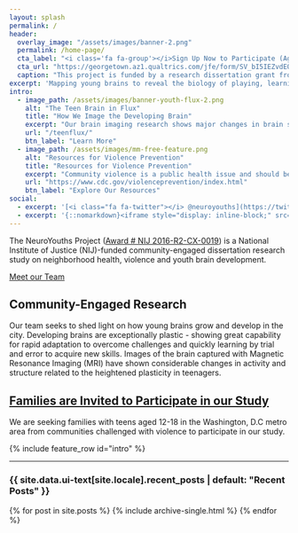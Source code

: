 ```yaml
---
layout: splash
permalink: /
header:
  overlay_image: "/assets/images/banner-2.png"
  permalink: /home-page/
  cta_label: "<i class='fa fa-group'></i>Sign Up Now to Participate (Ages 12-18) "
  cta_url: "https://georgetown.az1.qualtrics.com/jfe/form/SV_bI5IEZvdEQouj2Z"
  caption: "This project is funded by a research dissertation grant from the National Institute of Justice"
excerpt: 'Mapping young brains to reveal the biology of playing, learning and growing in the city.'
intro:
  - image_path: /assets/images/banner-youth-flux-2.png
    alt: "The Teen Brain in Flux"
    title: "How We Image the Developing Brain"
    excerpt: "Our brain imaging research shows major changes in brain shape, function and ability throughout the teenage years. These changes can serve to either promote or prevent life success."
    url: "/teenflux/"
    btn_label: "Learn More"
  - image_path: /assets/images/mm-free-feature.png
    alt: "Resources for Violence Prevention"
    title: "Resources for Violence Prevention"
    excerpt: "Community violence is a public health issue and should be treated as such, prevention will always be the most effective strategy."
    url: "https://www.cdc.gov/violenceprevention/index.html"
    btn_label: "Explore Our Resources"
social:
  - excerpt: '[<i class="fa fa-twitter"></i> @neuroyouths](https://twitter.com/neuroyouths){: .btn .btn--twitter} [<i class="fa fa-paypal"></i> Support Our Research](https://www.paypal.me/ShadyElDamaty){: .btn}'
  - excerpt: '{::nomarkdown}<iframe style="display: inline-block;" src="https://ghbtns.com/github-btn.html?user=neuroyouths&repo=NeuroYouths&type=star&count=true&size=large" frameborder="0" scrolling="0" width="160px" height="30px"></iframe> <iframe style="display: inline-block;" src="https://ghbtns.com/github-btn.html?user=neuroyouths&repo=NeuroYouths&type=fork&count=true&size=large" frameborder="0" scrolling="0" width="158px" height="30px"></iframe>{:/nomarkdown}'  
---
```


The NeuroYouths Project ([Award # NIJ 2016-R2-CX-0019](https://www.nij.gov/funding/awards/pages/award-detail.aspx?award=2016-R2-CX-0019)) is a National Institute of Justice (NIJ)-funded community-engaged dissertation research study on neighborhood health, violence and youth brain development. 

[Meet our Team](/about/)

## Community-Engaged Research
Our team seeks to shed light on how young brains grow and develop in the city. Developing brains are exceptionally plastic - showing great capability for rapid adaptation to overcome challenges and quickly learning by trial and error to acquire new skills. Images of the brain captured with Magnetic Resonance Imaging (MRI) have shown considerable changes in activity and structure related to the heightened plasticity in teenagers.

## [Families are Invited to Participate in our Study](/study_information/)
We are seeking families with teens aged 12-18 in the Washington, D.C metro area from communities challenged with violence to participate in our study.


{% include feature_row id="intro" %}

<!-- ## Tools for Action
### The Young Hacker's Cookbook for Positive Social Change
Cycles of violence in the District of Columbia have been documented since the city first began collecting crime reports in 1960. Today, young men and women ages 12-20 are estimated to be **~3x** as likely to be a victim of violence in the District of Columbia. Understanding the history and character of crime is the first step for effective neighborhood policing.
- image_path: /assets/images/dc-crime-map-banner.png
    alt: "Youth Victims in DC"
    title: "Hack the Violence! DC"
    excerpt: "Self-determination via technological empowerment is the most effective catalyst for social, health, governance and community-based innovation. Data is mightier than the sword. See our tutorials on getting started with the Open DC datasets to visualize maps of crime, community services, and other points of interest throughout the city."
    url: "/crimestats/"
    btn_label: "See DC Open Data Tutorials"
 -->

<!-- ### More Coming Soon!

A Brief History of Violence in the District of Columbia.  You have to understand the underlying historical threads of the social fabric behind crime in the district before you can do anything about it. (Ask for contributors?) -->

<!-- Resources for violence prevention. Crime Map, FBI UCR, CDC instruments, Office of Neighborhood Life, Mental Health? -->

<!-- {% include feature_row id="social" %} -->

__________________________________________________________________


<h3 class="archive__subtitle">{{ site.data.ui-text[site.locale].recent_posts | default: "Recent Posts" }}</h3>

{% for post in site.posts %}
  {% include archive-single.html %}
{% endfor %}

